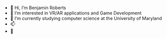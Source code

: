 - 👋 Hi, I’m Benjamin Roberts
- 👀 I’m interested in VR/AR applications and Game Development
- 🌱 I’m currently studying computer science at the University of Maryland
- 📫 
- 💋


<!---
SenorBoberts/SenorBoberts is a ✨ special ✨ repository because its `README.md` (this file) appears on your GitHub profile.
You can click the Preview link to take a look at your changes.
--->
